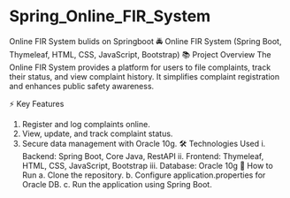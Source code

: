 # Spring_Online_FIR_System
Online FIR System bulids on Springboot
🚔 Online FIR System (Spring Boot, Thymeleaf, HTML, CSS, JavaScript, Bootstrap)
📚 Project Overview
The Online FIR System provides a platform for users to file complaints, track their status, and view complaint history. It simplifies complaint registration and enhances public safety awareness.

⚡ Key Features
1. Register and log complaints online.
2. View, update, and track complaint status.
3. Secure data management with Oracle 10g.
🛠️ Technologies Used
i. Backend: Spring Boot, Core Java, RestAPI
ii. Frontend: Thymeleaf, HTML, CSS, JavaScript, Bootstrap
iii. Database: Oracle 10g
🚀 How to Run
a. Clone the repository.
b. Configure application.properties for Oracle DB.
c. Run the application using Spring Boot.
